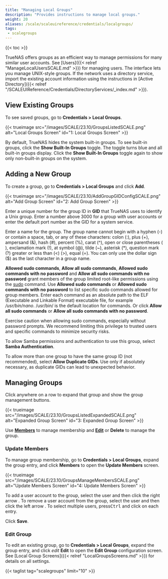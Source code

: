 ```yaml
---
title: "Managing Local Groups"
description: "Provides instructions to manage local groups."
weight: 20
aliases: /scale/scaleuireference/credentials/localgroups/
tags:
 - scalegroups
---
```


{{< toc >}}

TrueNAS offers groups as an efficient way to manage permissions for many similar user accounts.
See [Users]({{< relref "ManageLocalUsersSCALE.md" >}}) for managing users.
The interface lets you manage UNIX-style groups.
If the network uses a directory service, import the existing account information using the instructions in [Active Directory]({{< relref "/SCALEUIReference/Credentials/DirectoryServices/_index.md" >}}).

## View Existing Groups

To see saved groups, go to **Credentials > Local Groups**.

{{< trueimage src="/images/SCALE/23.10/GroupsListedSCALE.png" alt="Local Groups Screen" id="1: Local Groups Screen" >}}

By default, TrueNAS hides the system built-in groups.
To see built-in groups, click the **Show Built-In Groups** toggle. The toggle turns blue and all built-in groups display. Click the **Show Built-In Groups** toggle again to show only non-built-in groups on the system.

## Adding a New Group

To create a group, go to **Credentials > Local Groups** and click **Add**.

{{< trueimage src="/images/SCALE/23.10/AddGroupGIDConfigSCALE.png" alt="Add Group Screen" id="2: Add Group Screen" >}}

Enter a unique number for the group ID in **GID** that TrueNAS uses to identify a Unix group.
Enter a number above 3000 for a group with user accounts or enter the default port number as the GID for a system service.

Enter a name for the group.
The group name cannot begin with a hyphen (-) or contain a space, tab, or any of these characters: colon (:), plus (+), ampersand (&), hash (#), percent (%), carat (^), open or close parentheses ( ), exclamation mark (!), at symbol (@), tilde (~), asterisk (*), question mark (?) greater or less than (<) (>), equal (=).
You can only use the dollar sign ($) as the last character in a group name.

**Allowed sudo commands**, **Allow all sudo commands**, **Allowed sudo commands with no password** and **Allow all sudo commands with no password** grant members of the group limited root-like permissions using the [sudo](https://www.sudo.ws/) command.
Use **Allowed sudo commands** or **Allowed sudo commands with no password** to list specific sudo commands allowed for group members.
Enter each command as an absolute path to the ELF (Executable and Linkable Format) executable file, for example */usr/bin/nano*.
<file>/usr/bin/</file> is the default location for commands.
Or click **Allow all sudo commands** or **Allow all sudo commands with no password**.

Exercise caution when allowing sudo commands, especially without password prompts.
We recommend limiting this privilege to trusted users and specific commands to minimize security risks.

To allow Samba permissions and authentication to use this group, select **Samba Authentication**.

To allow more than one group to have the same group ID (not recommended), select **Allow Duplicate GIDs**.
Use only if absolutely necessary, as duplicate GIDs can lead to unexpected behavior.

## Managing Groups

Click anywhere on a row to expand that group and show the group management buttons.

{{< trueimage src="/images/SCALE/23.10/GroupsListedExpandedSCALE.png" alt="Expanded Group Screen" id="3: Expanded Group Screen" >}}

Use [**Members**](#update-members) to manage membership and [**Edit**](#edit-group) or **Delete** to manage the group.

### Update Members

To manage group membership, go to **Credentials > Local Groups**, expand the group entry, and click **Members** to open the **Update Members** screen.

{{< trueimage src="/images/SCALE/23.10/GroupsManageMembersSCALE.png" alt="Update Members Screen" id="4: Update Members Screen" >}}

To add a user account to the group, select the user and then click the right arrow <i class="fa fa-arrow-right" aria-hidden="true" title="Right Arrow"></i>.
To remove a user account from the group, select the user and then click the left arrow <i class="fa fa-arrow-left" aria-hidden="true" title="Left Arrow"></i>.
To select multiple users, press<kbd>Ctrl</kbd> and click on each entry. 

Click **Save**.

### Edit Group

To edit an existing group, go to **Credentials > Local Groups**, expand the group entry, and click <i class="material-icons" aria-hidden="true" title="Edit">edit</i> **Edit** to open the **Edit Group** configuration screen. See [Local Group Screens]({{< relref "LocalGroupsScreens.md" >}}) for details on all settings.

{{< taglist tag="scalegroups" limit="10" >}}
